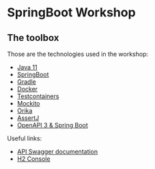 # SpringBoot Workshop

## The toolbox

Those are the technologies used in the workshop:
- [Java 11](https://jdk.java.net/11/)
- [SpringBoot](https://spring.io/projects/spring-boot)
- [Gradle](https://gradle.org/)
- [Docker](https://www.docker.com/)
- [Testcontainers](https://www.testcontainers.org/)
- [Mockito](https://site.mockito.org/)
- [Orika](https://github.com/orika-mapper/orika)
- [AssertJ](https://github.com/assertj/assertj-core)
- [OpenAPI 3 & Spring Boot](https://springdoc.org/)

Useful links:
- [API Swagger documentation](http://localhost:8080/swagger-ui/index.html?configUrl=/v3/api-docs/swagger-config)
- [H2 Console](http://localhost:8080/h2-console/)
